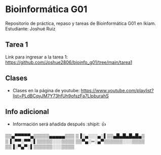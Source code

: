 # Bioinformática G01
Repositorio de práctica, repaso y tareas de Bioinformática G01 en Ikiam. Estudiante: Joshué Ruiz

## Tarea 1
Link para ingresar a la tarea 1:
https://github.com/Joshue2806/bioinfo_g01/tree/main/tarea1

## Clases
  - Clases en la página de youtube:
    https://www.youtube.com/playlist?list=PLdBCqyJM7Y73hfUh9ofszFa7LlpburahS

## Info adicional
  -  Información será añadida después :shipit: :+1:  

  ▒▒▄▀▀▀▀▀▄▒▒▒▒▒▄▄▄▄▄▒▒▒
  ▒▐░▄░░░▄░▌▒▒▄█▄█▄█▄█▄▒
  ▒▐░▀▀░▀▀░▌▒▒▒▒▒░░░▒▒▒▒
  ▒▒▀▄░═░▄▀▒▒▒▒▒▒░░░▒▒▒▒
  ▒▒▐░▀▄▀░▌▒▒▒▒▒▒░░░▒▒▒▒
